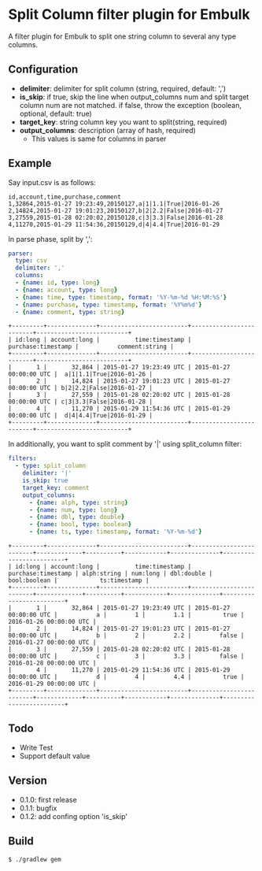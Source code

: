 # Split Column filter plugin for Embulk

A filter plugin for Embulk to split one string column to several any type columns.

## Configuration

- **delimiter**: delimiter for split column (string, required, default: ',')
- **is_skip**: if true, skip the line when output_columns num and split target column num are not matched. if false, throw the exception (boolean, optional, default: true)
- **target_key**: string column key you want to split(string, required)
- **output_columns**: description (array of hash, required)
  - This values is same for columns in parser

## Example

Say input.csv is as follows:

```
id,account,time,purchase,comment
1,32864,2015-01-27 19:23:49,20150127,a|1|1.1|True|2016-01-26
2,14824,2015-01-27 19:01:23,20150127,b|2|2.2|False|2016-01-27
3,27559,2015-01-28 02:20:02,20150128,c|3|3.3|False|2016-01-28
4,11270,2015-01-29 11:54:36,20150129,d|4|4.4|True|2016-01-29
```

In parse phase, split by ',':

```yaml
parser:
  type: csv
  delimiter: ','
  columns:
  - {name: id, type: long}
  - {name: account, type: long}
  - {name: time, type: timestamp, format: '%Y-%m-%d %H:%M:%S'}
  - {name: purchase, type: timestamp, format: '%Y%m%d'}
  - {name: comment, type: string}
```
```
+---------+--------------+-------------------------+-------------------------+--------------------------+
| id:long | account:long |          time:timestamp |      purchase:timestamp |           comment:string |
+---------+--------------+-------------------------+-------------------------+--------------------------+
|       1 |       32,864 | 2015-01-27 19:23:49 UTC | 2015-01-27 00:00:00 UTC |  a|1|1.1|True|2016-01-26 |
|       2 |       14,824 | 2015-01-27 19:01:23 UTC | 2015-01-27 00:00:00 UTC | b|2|2.2|False|2016-01-27 |
|       3 |       27,559 | 2015-01-28 02:20:02 UTC | 2015-01-28 00:00:00 UTC | c|3|3.3|False|2016-01-28 |
|       4 |       11,270 | 2015-01-29 11:54:36 UTC | 2015-01-29 00:00:00 UTC |  d|4|4.4|True|2016-01-29 |
+---------+--------------+-------------------------+-------------------------+--------------------------+
```

In additionally, you want to split comment by '|' using split_column filter:

```yaml
filters:
  - type: split_column
    delimiter: '|'
    is_skip: true
    target_key: comment
    output_columns:
      - {name: alph, type: string}
      - {name: num, type: long}
      - {name: dbl, type: double}
      - {name: bool, type: boolean}
      - {name: ts, type: timestamp, format: '%Y-%m-%d'}
```
```
+---------+--------------+-------------------------+-------------------------+-------------+----------+------------+--------------+-------------------------+
| id:long | account:long |          time:timestamp |      purchase:timestamp | alph:string | num:long | dbl:double | bool:boolean |            ts:timestamp |
+---------+--------------+-------------------------+-------------------------+-------------+----------+------------+--------------+-------------------------+
|       1 |       32,864 | 2015-01-27 19:23:49 UTC | 2015-01-27 00:00:00 UTC |           a |        1 |        1.1 |         true | 2016-01-26 00:00:00 UTC |
|       2 |       14,824 | 2015-01-27 19:01:23 UTC | 2015-01-27 00:00:00 UTC |           b |        2 |        2.2 |        false | 2016-01-27 00:00:00 UTC |
|       3 |       27,559 | 2015-01-28 02:20:02 UTC | 2015-01-28 00:00:00 UTC |           c |        3 |        3.3 |        false | 2016-01-28 00:00:00 UTC |
|       4 |       11,270 | 2015-01-29 11:54:36 UTC | 2015-01-29 00:00:00 UTC |           d |        4 |        4.4 |         true | 2016-01-29 00:00:00 UTC |
+---------+--------------+-------------------------+-------------------------+-------------+----------+------------+--------------+-------------------------+
```

## Todo

- Write Test
- Support default value

## Version

- 0.1.0: first release
- 0.1.1: bugfix
- 0.1.2: add confing option 'is_skip'

## Build

```
$ ./gradlew gem
```
